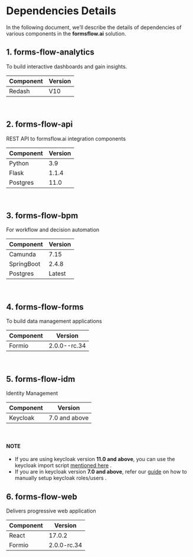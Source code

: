 # Dependencies Details

In the following document, we’ll describe the details of dependencies of various components in the **formsflow.ai** solution.

## 1. forms-flow-analytics

   To  build interactive dashboards and gain insights.

  | Component | Version|  
  | ---       | -----   |
  |  Redash   | V10 |

<br>

## 2. forms-flow-api

   REST API to formsflow.ai integration components

   | Component | Version |  
   | ---       | -----   |
   |  Python   |  3.9    |
   | Flask     |  1.1.4  |
   |  Postgres |  11.0   |

  <br>
  
## 3. forms-flow-bpm

   For workflow and decision automation<br>

   | Component | Version|  
   | ---       | -----  |
   |  Camunda  |  7.15|
   |  SpringBoot  | 2.4.8 |
   | Postgres    | Latest |
  <br>
  
## 4. forms-flow-forms

   To  build data management applications<br>

   | Component | Version|  
   | ---       | -----   |
   |   Formio | 2.0.0--rc.34 |
   <br>

## 5. forms-flow-idm

   Identity Management<br>

   | Component | Version|  
   | ---       | -----   |
   | Keycloak   | 7.0  and above   |
   <br>

#### NOTE

* If you are using keycloak version **11.0 and above**, you can use the keycloak import script  [mentioned here](https://github.com/AOT-Technologies/forms-flow-ai/blob/master/forms-flow-idm/keycloak/imports/formsflow-ai-realm.json) .
* If you are in keycloak version **7.0 and above**, refer our [guide](https://github.com/AOT-Technologies/forms-flow-ai/blob/master/forms-flow-idm/keycloak/README.md#create-realm) on how to manually setup keycloak roles/users .
   <br>

## 6. forms-flow-web

   Delivers progressive web application<br>

   | Component | Version |
   |  --- | --- |
   | React  | 17.0.2 |
   |  Formio | 2.0.0-rc.34 |
   <br>
